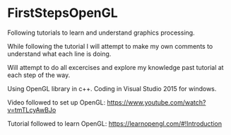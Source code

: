# FirstStepsOpenGL

Following tutorials to learn and understand graphics processing.

While following the tutorial I will attempt to make my own comments to understand what each line is doing.

Will attempt to do all excercises and explore my knowledge past tutorial at each step of the way.

Using OpenGL library in c++. Coding in Visual Studio 2015 for windows.

Video followed to set up OpenGL: https://www.youtube.com/watch?v=tmTLcyAwBJo

Tutorial followed to learn OpenGL: https://learnopengl.com/#!Introduction
